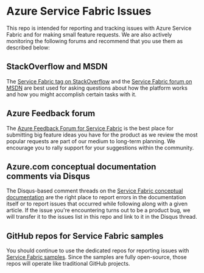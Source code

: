 # Azure Service Fabric Issues

This repo is intended for reporting and tracking issues with Azure Service Fabric and for making small feature requests. We are also actively monitoring the following forums and recommend that you use them as described below:

## StackOverflow and MSDN

The [Service Fabric tag on StackOverflow][stackoverflow-tag] and the [Service Fabric forum on MSDN][msdn-forum] are best used for asking questions about how the platform works and how you might accomplish certain tasks with it.

## Azure Feedback forum

The [Azure Feedback Forum for Service Fabric][uservoice-forum] is the best place for submitting big feature ideas you have for the product as we review the most popular requests are part of our medium to long-term planning. We encourage you to rally support for your suggestions within the community.

## Azure.com conceptual documentation comments via Disqus

The Disqus-based comment threads on the [Service Fabric conceptual documentation][acom-docs] are the right place to report errors in the documentation itself or to report issues that occurred while following along with a given article. If the issue you're encountering turns out to be a product bug, we will transfer it to the issues list in this repo and link to it in the Disqus thread.

## GitHub repos for Service Fabric samples

You should continue to use the dedicated repos for reporting issues with [Service Fabric samples][sample-repos]. Since the samples are fully open-source, those repos will operate like traditional GitHub projects.

<!-- Links -->

[msdn-forum]: https://social.msdn.microsoft.com/Forums/en-US/home?forum=AzureServiceFabric
[stackoverflow-tag]: http://stackoverflow.com/questions/tagged/azure-service-fabric
[uservoice-forum]: https://feedback.azure.com/forums/293901-service-fabric
[acom-docs]: http://aka.ms/servicefabricdocs
[sample-repos]: http://aka.ms/servicefabricsamples
